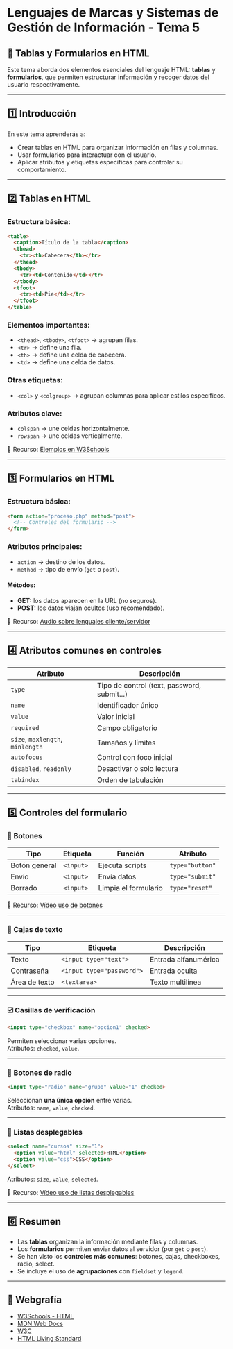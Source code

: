 # Lenguajes de Marcas y Sistemas de Gestión de Información - Tema 5

## 🧩 Tablas y Formularios en HTML

Este tema aborda dos elementos esenciales del lenguaje HTML: **tablas** y **formularios**, que permiten estructurar información y recoger datos del usuario respectivamente.

---

## 1️⃣ Introducción
En este tema aprenderás a:
- Crear tablas en HTML para organizar información en filas y columnas.
- Usar formularios para interactuar con el usuario.
- Aplicar atributos y etiquetas específicas para controlar su comportamiento.

---

## 2️⃣ Tablas en HTML

### Estructura básica:
```html
<table>
  <caption>Título de la tabla</caption>
  <thead>
    <tr><th>Cabecera</th></tr>
  </thead>
  <tbody>
    <tr><td>Contenido</td></tr>
  </tbody>
  <tfoot>
    <tr><td>Pie</td></tr>
  </tfoot>
</table>
```

### Elementos importantes:
- `<thead>`, `<tbody>`, `<tfoot>` → agrupan filas.
- `<tr>` → define una fila.
- `<th>` → define una celda de cabecera.
- `<td>` → define una celda de datos.

### Otras etiquetas:
- `<col>` y `<colgroup>` → agrupan columnas para aplicar estilos específicos.

### Atributos clave:
- `colspan` → une celdas horizontalmente.  
- `rowspan` → une celdas verticalmente.

📎 Recurso: [Ejemplos en W3Schools](https://www.w3schools.com/tags/tag_col.asp)

---

## 3️⃣ Formularios en HTML

### Estructura básica:
```html
<form action="proceso.php" method="post">
  <!-- Controles del formulario -->
</form>
```

### Atributos principales:
- `action` → destino de los datos.
- `method` → tipo de envío (`get` o `post`).

#### Métodos:
- **GET:** los datos aparecen en la URL (no seguros).
- **POST:** los datos viajan ocultos (uso recomendado).

📎 Recurso: [Audio sobre lenguajes cliente/servidor](https://bit.ly/3enxKm9)

---

## 4️⃣ Atributos comunes en controles

| Atributo | Descripción |
|-----------|--------------|
| `type` | Tipo de control (text, password, submit...) |
| `name` | Identificador único |
| `value` | Valor inicial |
| `required` | Campo obligatorio |
| `size`, `maxlength`, `minlength` | Tamaños y límites |
| `autofocus` | Control con foco inicial |
| `disabled`, `readonly` | Desactivar o solo lectura |
| `tabindex` | Orden de tabulación |

---

## 5️⃣ Controles del formulario

### 🔘 Botones
| Tipo | Etiqueta | Función | Atributo |
|------|------------|----------|-----------|
| Botón general | `<input>` | Ejecuta scripts | `type="button"` |
| Envío | `<input>` | Envía datos | `type="submit"` |
| Borrado | `<input>` | Limpia el formulario | `type="reset"` |

📎 Recurso: [Vídeo uso de botones](https://bit.ly/3fE4Kqt)

---

### 📝 Cajas de texto
| Tipo | Etiqueta | Descripción |
|------|-----------|-------------|
| Texto | `<input type="text">` | Entrada alfanumérica |
| Contraseña | `<input type="password">` | Entrada oculta |
| Área de texto | `<textarea>` | Texto multilínea |

---

### ☑️ Casillas de verificación
```html
<input type="checkbox" name="opcion1" checked>
```
Permiten seleccionar varias opciones.  
Atributos: `checked`, `value`.

---

### 🔘 Botones de radio
```html
<input type="radio" name="grupo" value="1" checked>
```
Seleccionan **una única opción** entre varias.  
Atributos: `name`, `value`, `checked`.

---

### 📜 Listas desplegables
```html
<select name="cursos" size="1">
  <option value="html" selected>HTML</option>
  <option value="css">CSS</option>
</select>
```
Atributos: `size`, `value`, `selected`.

📎 Recurso: [Vídeo uso de listas desplegables](https://bit.ly/2USfPMx)

---


## 6️⃣ Resumen
- Las **tablas** organizan la información mediante filas y columnas.
- Los **formularios** permiten enviar datos al servidor (por `get` o `post`).
- Se han visto los **controles más comunes**: botones, cajas, checkboxes, radio, select.
- Se incluye el uso de **agrupaciones** con `fieldset` y `legend`.

---

## 🔗 Webgrafía
- [W3Schools - HTML](https://www.w3schools.com/)
- [MDN Web Docs](https://developer.mozilla.org/es/docs/Web)
- [W3C](https://www.w3.org/)
- [HTML Living Standard](https://html.spec.whatwg.org/)


